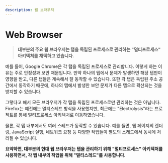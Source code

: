 ```yaml
---
description: 웹 브라우저
---
```


# Web Browser

> **대부분의 주요 웹 브라우저는 탭을 독립된 프로세스로 관리하는 "멀티프로세스" 아키텍처를 채택하고 있습니다.**

예를 들어, Google Chrome은 각 탭을 독립된 프로세스로 관리합니다. 이렇게 하는 이유는 주로 안정성과 보안 때문입니다. 만약 하나의 탭에서 문제가 발생하면 해당 탭만이 영향을 받고, 다른 탭들은 계속해서 잘 동작할 수 있습니다. 또한 각 탭은 독립된 주소 공간에서 동작하기 때문에, 하나의 탭에서 발생한 보안 문제가 다른 탭으로 확산되는 것을 방지할 수 있습니다.

그렇다고 해서 모든 브라우저가 각 탭을 독립된 프로세스로만 관리하는 것은 아닙니다. Firefox는 예전에는 멀티스레드 방식을 사용했지만, 최근에는 "Electrolysis"라는 프로젝트를 통해 멀티프로세스 아키텍처로 이동하였습니다.

물론, 각 탭 내부에서도 여러 스레드가 동작할 수 있습니다. 예를 들면, 웹 페이지의 렌더링, JavaScript 실행, 네트워크 요청 등 다양한 작업들이 별도의 스레드에서 동시에 처리될 수 있습니다.

**요약하면, 대부분의 현대 웹 브라우저는 탭을 관리하기 위해 "멀티프로세스" 아키텍처를 사용하면서, 각 탭 내부의 작업을 위해 "멀티스레드"를 사용합니다.**
